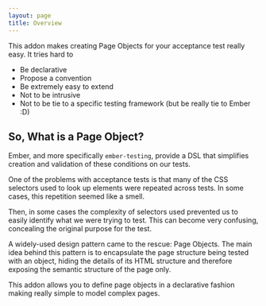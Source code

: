```yaml
---
layout: page
title: Overview
---
```


This addon makes creating Page Objects for your acceptance test really easy. It tries hard to

* Be declarative
* Propose a convention
* Be extremely easy to extend
* Not to be intrusive
* Not to be tie to a specific testing framework (but be really tie to Ember :D)

## So, What is a Page Object?

Ember, and more specifically `ember-testing`, provide a DSL that simplifies
creation and validation of these conditions on our tests.

One of the problems with acceptance tests is that many of the CSS selectors used
to look up elements were repeated across tests. In some cases, this repetition
seemed like a smell.

Then, in some cases the complexity of selectors used prevented us to easily
identify what we were trying to test. This can become very confusing, concealing
the original purpose for the test.

A widely-used design pattern came to the rescue: Page Objects. The main idea
behind this pattern is to encapsulate the page structure being tested with an
object, hiding the details of its HTML structure and therefore exposing the
semantic structure of the page only.

This addon allows you to define page objects in a declarative fashion making
really simple to model complex pages.
